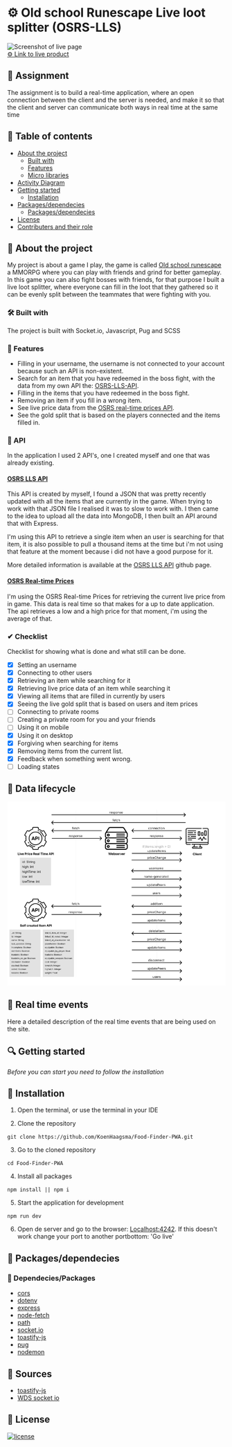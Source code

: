 # ⚙ Old school Runescape Live loot splitter (OSRS-LLS)

![Screenshot of live page]()<br>
[⚙ Link to live product](http://osrslls.herokuapp.com/)


## 📂 Assignment
The assignment is to build a real-time application, where an open connection between the client and the server is needed, and make it so that the client and server can communicate both ways in real time at the same time

## 🧾 Table of contents
-   [About the project](##About-the-project)
      * [Built with](###Built-with)
      * [Features](###Features)
      * [Micro libraries](###Micro-libraries)
-   [Activity Diagram](##Activity-Diagram)
-   [Getting started](##Getting-started)
      * [Installation](##Installation)
-   [Packages/dependecies](##Packages/dependecies)
      * [Packages/dependecies](###Dependecies/Packages)
-   [License](##License)
-   [Contributers and their role](##Contributers)

## 📖 About the project
My project is about a game I play, the game is called [Old school runescape](https://oldschool.runescape.com/) a MMORPG where you can play with friends and grind for better gameplay. In this game you can also fight bosses with friends, for that purpose I built a live loot splitter, where everyone can fill in the loot that they gathered so it can be evenly split between the teammates that were fighting with you.

### 🛠 Built with
The project is built with Socket.io, Javascript, Pug and SCSS

### 🌟 Features
- Filling in your username, the username is not connected to your account because such an API is non-existent.
- Search for an item that you have redeemed in the boss fight, with the data from my own API the: [OSRS-LLS-API](https://github.com/KoenHaagsma/OSRS-LLS-API).
- Filling in the items that you have redeemed in the boss fight.
- Removing an item if you fill in a wrong item.
- See live price data from the [OSRS real-time prices API](https://oldschool.runescape.wiki/w/RuneScape:Real-time_Prices).
- See the gold split that is based on the players connected and the items filled in.

### 🔁 API
In the application I used 2 API's, one I created myself and one that was already existing.

#### [OSRS LLS API](https://github.com/KoenHaagsma/OSRS-LLS-API)
This API is created by myself, I found a JSON that was pretty recently updated with all the items that are currently in the game. When trying to work with that JSON file I realised it was to slow to work with. I then came to the idea to upload all the data into MongoDB, I then built an API around that with Express.

I'm using this API to retrieve a single item when an user is searching for that item, it is also possible to pull a thousand items at the time but i'm not using that feature at the moment because i did not have a good purpose for it.

More detailed information is available at the [OSRS LLS API](https://github.com/KoenHaagsma/OSRS-LLS-API) github page.


#### [OSRS Real-time Prices](https://oldschool.runescape.wiki/w/RuneScape:Real-time_Prices)
I'm using the OSRS Real-time Prices for retrieving the current live price from in game. This data is real time so that makes for a up to date application.
The api retrieves a low and a high price for that moment, i'm using the average of that.

### ✔ Checklist
Checklist for showing what is done and what still can be done.<br>
- [x] Setting an username
- [x] Connecting to other users
- [x] Retrieving an item while searching for it
- [x] Retrieving live price data of an item while searching it
- [x] Viewing all items that are filled in currently by users
- [x] Seeing the live gold split that is based on users and item prices
- [ ] Connecting to private rooms
- [ ] Creating a private room for you and your friends
- [ ] Using it on mobile
- [x] Using it on desktop
- [x] Forgiving when searching for items
- [x] Removing items from the current list.
- [x] Feedback when something went wrong.
- [ ] Loading states

## 🎱 Data lifecycle
![Data life cycle](./images/dataLifeCycle.png)<br>

## 🚦 Real time events
Here a detailed description of the real time events that are being used on the site.

## 🔍 Getting started
*Before you can start you need to follow the installation*

## 🔨 Installation
1. Open the terminal, or use the terminal in your IDE

2. Clone the repository
```
git clone https://github.com/KoenHaagsma/Food-Finder-PWA.git
```
3. Go to the cloned repository
```
cd Food-Finder-PWA
```
4. Install all packages
```
npm install || npm i
```
5. Start the application for development
```
npm run dev
```
6. Open de server and go to the browser: [Localhost:4242](http://localhost:4242). If this doesn't work change your port to another portbottom: 'Go live'

## 🧰 Packages/dependecies

### 🧱 Dependecies/Packages
- [cors](https://www.npmjs.com/package/cors)
- [dotenv](https://www.npmjs.com/package/dotenv)
- [express](https://www.npmjs.com/package/express)
- [node-fetch](https://www.npmjs.com/package/node-fetch)
- [path](https://www.npmjs.com/package/path)
- [socket.io](https://www.npmjs.com/package/socket.io)
- [toastify-js](https://www.npmjs.com/package/toastify-js)
- [pug](https://www.npmjs.com/package/pug)
- [nodemon](https://www.npmjs.com/package/nodemon)

## 📑 Sources
- [toastify-js](https://apvarun.github.io/toastify-js/)
- [WDS socket io](https://www.youtube.com/watch?v=ZKEqqIO7n-k&t=1418s)


## 🔖 License
[![license](https://img.shields.io/github/license/DAVFoundation/captain-n3m0.svg?style=flat-square)]()
